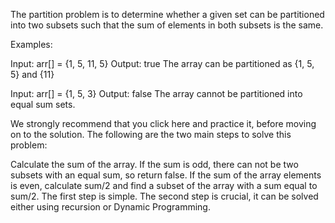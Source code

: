 The partition problem is to determine whether a given set can be partitioned into two subsets such that the sum of elements in both subsets is the same. 

Examples: 

Input: arr[] = {1, 5, 11, 5}
Output: true 
The array can be partitioned as {1, 5, 5} and {11}

Input: arr[] = {1, 5, 3}
Output: false 
The array cannot be partitioned into equal sum sets.


We strongly recommend that you click here and practice it, before moving on to the solution.
The following are the two main steps to solve this problem:

Calculate the sum of the array. If the sum is odd, there can not be two subsets with an equal sum, so return false. 
If the sum of the array elements is even, calculate sum/2 and find a subset of the array with a sum equal to sum/2. 
The first step is simple. The second step is crucial, it can be solved either using recursion or Dynamic Programming.
